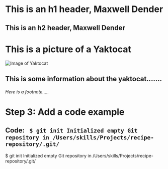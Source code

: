 # This is an h1 header, Maxwell Dender 
## This is an h2 header, Maxwell Dender 

# This is a picture of a Yaktocat
![Image of Yaktocat](https://octodex.github.com/images/yaktocat.png)
## This is some information about the yaktocat.......
###### Here is a footnote.....

# Step 3: Add a code example
## Code: ``` $ git init Initialized empty Git repository in /Users/skills/Projects/recipe-repository/.git/```

$ git init
Initialized empty Git repository in /Users/skills/Projects/recipe-repository/.git/
